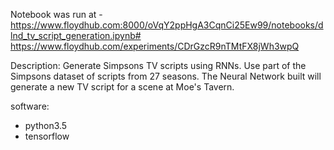 Notebook was run at -
https://www.floydhub.com:8000/oVqY2ppHgA3CqnCi25Ew99/notebooks/dlnd_tv_script_generation.ipynb#
https://www.floydhub.com/experiments/CDrGzcR9nTMtFX8jWh3wpQ

Description:
Generate Simpsons TV scripts using RNNs. Use part of the Simpsons dataset of scripts from 27 seasons. The Neural Network built will generate a new TV script for a scene at Moe's Tavern.

software:
- python3.5
- tensorflow
